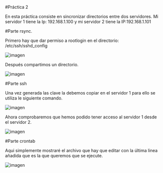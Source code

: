 #Práctica 2

En esta práctica consiste en sincronizar directorios entre dos servidores. Mi servidor 1 tiene la Ip: 192.168.1.100 y mi servidor 2 tiene la IP:192.168.1.101

#Parte rsync.

Primero hay que dar permiso a rootlogin en el directorio:  /etc/ssh/sshd_config

![imagen](https://github.com/marquirj/swap1516/blob/master/practica2/imagenes/rsync1.PNG)

Después compartimos un directorio.

![imagen](https://github.com/marquirj/swap1516/blob/master/practica2/imagenes/rsync2.PNG)

#Parte ssh 

Una vez generada las clave la debemos copiar en el servidor 1 para ello se utiliza le siguiente comando.

![imagen](https://github.com/marquirj/swap1516/blob/master/practica2/imagenes/ssh1.PNG)

Ahora comprobaremos que hemos podido tener acceso al servidor 1 desde el servidor 2.

![imagen](https://github.com/marquirj/swap1516/blob/master/practica2/imagenes/ssh2.PNG)

#Parte crontab

Aqui simplemente mostraré el archivo que hay que editar con la última linea añadida que es la que queremos que se ejecute.

![imagen](https://github.com/marquirj/swap1516/blob/master/practica2/imagenes/crontab.ssh.PNG)

